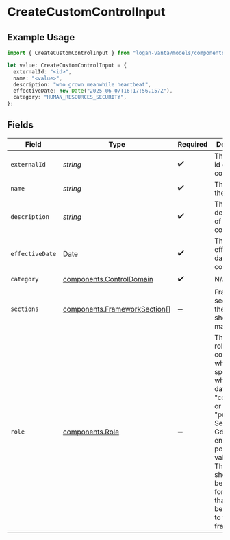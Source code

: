 # CreateCustomControlInput

## Example Usage

```typescript
import { CreateCustomControlInput } from "logan-vanta/models/components";

let value: CreateCustomControlInput = {
  externalId: "<id>",
  name: "<value>",
  description: "who grown meanwhile heartbeat",
  effectiveDate: new Date("2025-06-07T16:17:56.157Z"),
  category: "HUMAN_RESOURCES_SECURITY",
};
```

## Fields

| Field                                                                                                                                                                                                                                       | Type                                                                                                                                                                                                                                        | Required                                                                                                                                                                                                                                    | Description                                                                                                                                                                                                                                 |
| ------------------------------------------------------------------------------------------------------------------------------------------------------------------------------------------------------------------------------------------- | ------------------------------------------------------------------------------------------------------------------------------------------------------------------------------------------------------------------------------------------- | ------------------------------------------------------------------------------------------------------------------------------------------------------------------------------------------------------------------------------------------- | ------------------------------------------------------------------------------------------------------------------------------------------------------------------------------------------------------------------------------------------- |
| `externalId`                                                                                                                                                                                                                                | *string*                                                                                                                                                                                                                                    | :heavy_check_mark:                                                                                                                                                                                                                          | The external id of the control.                                                                                                                                                                                                             |
| `name`                                                                                                                                                                                                                                      | *string*                                                                                                                                                                                                                                    | :heavy_check_mark:                                                                                                                                                                                                                          | The name of the control.                                                                                                                                                                                                                    |
| `description`                                                                                                                                                                                                                               | *string*                                                                                                                                                                                                                                    | :heavy_check_mark:                                                                                                                                                                                                                          | The description of the control.                                                                                                                                                                                                             |
| `effectiveDate`                                                                                                                                                                                                                             | [Date](https://developer.mozilla.org/en-US/docs/Web/JavaScript/Reference/Global_Objects/Date)                                                                                                                                               | :heavy_check_mark:                                                                                                                                                                                                                          | The effective date of the control.                                                                                                                                                                                                          |
| `category`                                                                                                                                                                                                                                  | [components.ControlDomain](../../models/components/controldomain.md)                                                                                                                                                                        | :heavy_check_mark:                                                                                                                                                                                                                          | N/A                                                                                                                                                                                                                                         |
| `sections`                                                                                                                                                                                                                                  | [components.FrameworkSection](../../models/components/frameworksection.md)[]                                                                                                                                                                | :heavy_minus_sign:                                                                                                                                                                                                                          | Framework sections that the control should be mapped to.                                                                                                                                                                                    |
| `role`                                                                                                                                                                                                                                      | [components.Role](../../models/components/role.md)                                                                                                                                                                                          | :heavy_minus_sign:                                                                                                                                                                                                                          | The GDPR role of the control, which specifies whether the data is being "collected" or "processed". See the GdprRole enum for possible values.<br/>This field should only be included for controls that are to be mapped to the GDPR framework. |